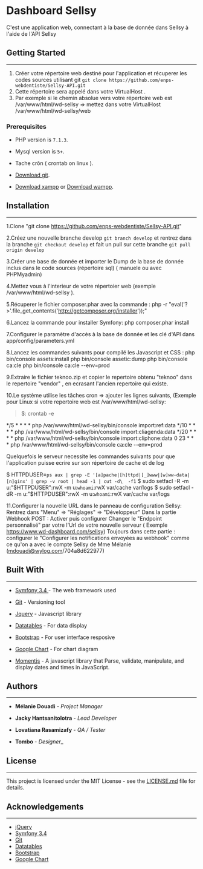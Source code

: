 Dashboard Sellsy
======
C'est une application web, connectant à la base de donnée dans Sellsy à l'aide de l'API Sellsy

## Getting Started
---------------

1. Créer votre répertoire web destiné pour l'application  et récuperer les codes sources utilisant git `git clone https://github.com/enps-webdentiste/Sellsy-API.git`
2. Cette répertoire sera  appelé dans votre VirtualHost .
3. Par exemple si le chemin absolue vers votre répertoire web est /var/www/html/wd-sellsy =>  mettez dans votre VirtualHost /var/www/html/wd-sellsy/web

### Prerequisites

- PHP version is `7.1.3`.

- Mysql version is `5+`.

- Tache crôn ( crontab on linux ).

- [Download git](https://git-scm.com/downloads).

- [Download xampp](https://www.apachefriends.org/download.html) or [Download wampp](http://www.wampserver.com/en/).

## Installation
---------------

1.Clone "git clone https://github.com/enps-webdentiste/Sellsy-API.git"

2.Créez une nouvelle branche develop  `git branch develop`  et rentrez dans la branche `git checkout develop` et fait un pull sur cette branche `git pull origin develop`

3.Créer une base de donnée et importer le Dump de la base de donnée inclus dans le code sources (répertoire sql) ( manuele ou avec PHPMyadmin)

4.Mettez vous à l'interieur de votre répertoier web (exemple /var/www/html/wd-sellsy ).

5.Récuperer le fichier composer.phar avec la commande : php -r "eval('?>'.file_get_contents('http://getcomposer.org/installer'));"

6.Lancez la commande pour installer Symfony: php composer.phar  install 

7.Configurer le paramètre d'accès à la base de donnée et les clé d'API dans app/config/parameters.yml

8.Lancez les commandes suivants pour compilé les Javascript et CSS : 
	php bin/console assets:install
	php bin/console assetic:dump
	php bin/console ca:cle 
	php bin/console ca:cle --env=prod
	
9.Extraire le fichier teknoo.zip et copier le repertoire obtenu "teknoo" dans le repertoire "vendor" , en ecrasant l'ancien repertoire qui existe.

10.Le système utilise les tâches cron => ajouter les lignes suivants, (Exemple  pour Linux si votre repertoire web est /var/www/html/wd-sellsy:

> $: crontab -e

*/5  * * * * php /var/www/html/wd-sellsy/bin/console import:ref:data
*/10 * * * * php /var/www/html/wd-sellsy/bin/console import:cliagenda:data
*/20 * * * * php /var/www/html/wd-sellsy/bin/console import:cliphone:data
0 23 * * * php /var/www/html/wd-sellsy/bin/console ca:cle --env=prod

Quelquefois le serveur necessite les commandes suivants pour que l'application puisse ecrire sur son répertoire de cache et de log

$ HTTPDUSER=`ps aux | grep -E '[a]pache|[h]ttpd|[_]www|[w]ww-data|[n]ginx' | grep -v root | head -1 | cut -d\  -f1`
$ sudo setfacl -R -m u:"$HTTPDUSER":rwX -m u:`whoami`:rwX var/cache var/logs
$ sudo setfacl -dR -m u:"$HTTPDUSER":rwX -m u:`whoami`:rwX var/cache var/logs

11.Configurer la nouvelle URL dans le panneau de configuration Sellsy:
	Rentrez dans "Menu" => "Réglages" => "Développeur"
	Dans la partie Webhook POST : Activer puis configurer 
	Changer le "Endpoint personnalisé" par votre l'Url de votre nouvelle serveur ( Exemple https://www.wd-dashboard.com/sellsy)
	Toujours dans cette partie : configurer le "Configurer les notifications envoyées au webhook" comme ce qu'on a avec le compte Sellsy de Mme Mélanie (mdouadi@wylog.com/704a8d622977)
	

  

## Built With
---------------

-  [Symfony 3.4 ](https://symfony.com/) - The web framework used

-  [Git](https://git-scm.com/) - Versioning tool

-  [Jquery](https://jquery.com/) - Javascript library

-  [Datatables](https://datatables.net/) - For data display

-  [Bootstrap](https://getbootstrap.com/docs/3.3/) - For user interface resposive

-  [Google Chart](https://developers.google.com/chart/) - For chart diagram

-  [Momentjs](https://momentjs.com/) - A javascript library that Parse, validate, manipulate, and display dates and times in JavaScript.

  

## Authors
---------------

-  **Mélanie Douadi** - _Project Manager_

-  **Jacky Hantsanitolotra** - _Lead Developer_

-  **Lovatiana Rasamizafy** - _QA / Tester_

-  **Tombo** - _Designer__

## License
---
This project is licensed under the MIT License - see the [LICENSE.md](LICENSE.md) file for details.

## Acknowledgements
---------------

- [jQuery](https://jquery.com/)
- [Symfony 3.4 ](https://symfony.com/) 
- [Git](https://git-scm.com/)
- [Datatables](https://datatables.net/)
- [Bootstrap](https://getbootstrap.com/docs/3.3/)
- [Google Chart](https://developers.google.com/chart/) 
